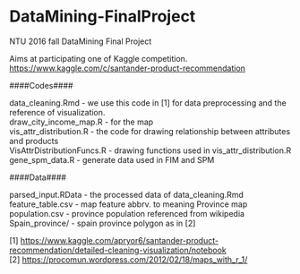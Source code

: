 # DataMining-FinalProject
NTU 2016 fall DataMining Final Project

Aims at participating one of Kaggle competition.
https://www.kaggle.com/c/santander-product-recommendation

####Codes####

data_cleaning.Rmd - we use this code in [1] for data preprocessing and the reference of visualization.  
draw_city_income_map.R - for the map  
vis_attr_distribution.R - the code for drawing relationship between attributes and products  
VisAttrDistributionFuncs.R - drawing functions used in vis_attr_distribution.R  
gene_spm_data.R - generate data used in FIM and SPM  

####Data####

parsed_input.RData - the processed data of data_cleaning.Rmd  
feature_table.csv - map feature abbrv. to meaning
Province map population.csv - province population referenced from wikipedia  
Spain_province/ - spain province polygon as in [2]  

[1] https://www.kaggle.com/apryor6/santander-product-recommendation/detailed-cleaning-visualization/notebook  
[2] https://procomun.wordpress.com/2012/02/18/maps_with_r_1/
